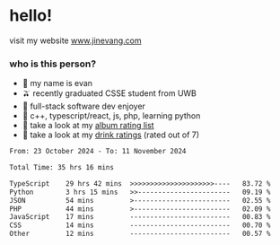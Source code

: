 # hello!

visit my website www.jinevang.com

### who is this person?
- 🦦 my name is evan                                                                  
- 🫒 recently graduated CSSE student from UWB
- 🥕 full-stack software dev enjoyer
- 🍚 c++, typescript/react, js, php, learning python
- 🎹 take a look at my [album rating list](https://bit.ly/albumratings)
- 🧋 take a look at my [drink ratings](https://bit.ly/drinkratings) (rated out of 7)

<!---
jinevang/jinevang is a ✨ special ✨ repository because its `README.md` (this file) appears on your GitHub profile.
You can click the Preview link to take a look at your changes.
--->
<!--START_SECTION:waka-->

```txt
From: 23 October 2024 - To: 11 November 2024

Total Time: 35 hrs 16 mins

TypeScript    29 hrs 42 mins  >>>>>>>>>>>>>>>>>>>>>----   83.72 %
Python        3 hrs 15 mins   >>-----------------------   09.19 %
JSON          54 mins         >------------------------   02.55 %
PHP           44 mins         >------------------------   02.09 %
JavaScript    17 mins         -------------------------   00.83 %
CSS           14 mins         -------------------------   00.70 %
Other         12 mins         -------------------------   00.57 %
```

<!--END_SECTION:waka-->
